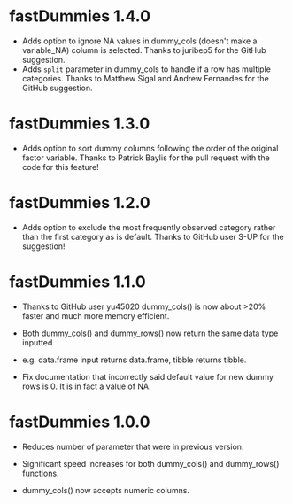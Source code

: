 # fastDummies 1.4.0

* Adds option to ignore NA values in dummy_cols (doesn't make a variable_NA) 
  column is selected. Thanks to juribep5 for the GitHub suggestion.
* Adds `split` parameter in dummy_cols to handle if a row has multiple categories.
  Thanks to Matthew Sigal and Andrew Fernandes for the GitHub suggestion.

# fastDummies 1.3.0

* Adds option to sort dummy columns following the order of the original factor 
variable. Thanks to Patrick Baylis for the pull request with the code
for this feature!
 
# fastDummies 1.2.0

* Adds option to exclude the most frequently observed category rather than the first
category as is default. Thanks to GitHub user S-UP for the suggestion!

# fastDummies 1.1.0

* Thanks to GitHub user yu45020 dummy_cols() is now about >20% faster
and much more memory efficient.

* Both dummy_cols() and dummy_rows() now return the same data type inputted
+ e.g. data.frame input returns data.frame, tibble returns tibble.

* Fix documentation that incorrectly said default value for new dummy rows
is 0. It is in fact a value of NA.

# fastDummies 1.0.0

* Reduces number of parameter that were in previous version.

* Significant speed increases for both dummy_cols() and dummy_rows() functions.

* dummy_cols() now accepts numeric columns.



